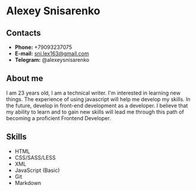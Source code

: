 # Alexey Snisarenko

## Contacts

* **Phone:** +79093237075
* **E-mail:** sni.lex163@gmail.com
* **Telegram:** @alexeysnisarenko

## About me
I am 23 years old, I am a technical writer. I'm interested in learning new things. The experience of using javascript will help me develop my skills.
In the future, develop in front-end development as a developer. 
I believe that my ability to learn and to gain new skills will lead me through this path of becoming a proficient Frontend Developer.

## Skills

* HTML
* CSS/SASS/LESS
* XML
* JavaScript (Basic)
* Git
* Markdown

